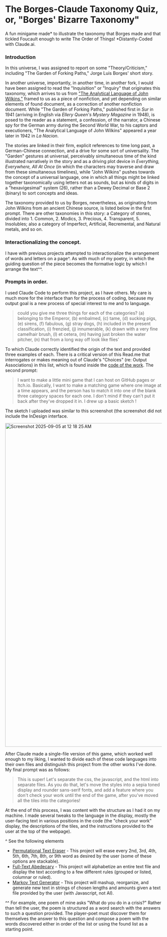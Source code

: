 # The Borges-Claude Taxonomy Quiz, or, "Borges' Bizarre Taxonomy"
A fun minigame made* to illustrate the taxonomy that Borges made and that tickled Foucault enough to write The Order of Things!
*Distantly-Coded with Claude.ai. 

### Introduction
In this universe, I was assigned to report on some "Theory/Criticism," including "The Garden of Forking Paths," Jorge Luis Borges' short story. 

In another universe, importantly, in another time, in another fork, I would have been assigned to read the "Inquisition" or "Inquiry" that originates this taxonomy, which arrives to us from ["The Analytical Language of John Wilkins,"](https://www.ratcatcher.org/_Files/TheAnalyticalLanguageofJohnWilkins.pdf) framed to us as a piece of nonfiction, and yet depending on similar elements of found document, as a correction of another nonfiction document. While "The Garden of Forking Paths," published first in _Sur_ in 1941 (arriving in English via _Ellery Queen's Mystery Magazine_ in 1948), is posed to the reader as a statement, a confession, of the narrator, a Chinese spy for the German army during the Second World War, to his captors and executioners, "The Analytical Language of John Wilkins" appeared a year later in 1942 in _La Nacion_. 

The stories are linked in their firm, explicit references to time long past, a German-Chinese connection, and a drive for some sort of universality. The "Garden" gestures at universal, perceivably simultaneous time of the kind illustrated narratively in the story and as a driving plot device in _Everything, Everywhere, All At Once_ (in which the characters may traverse and draw from these simultaneous timelines), while "John Wilkins" pushes towards the concept of a universal language, one in which all things might be linked together taxonomically using letters not as sounds, but as kinds of digits in a "hexavigesimal" system (26), rather than a Dewey Decimal or Base 2 (binary) to sort concepts and ideas. 

The taxonomy provided to us by Borges, nevertheless, as originating from John Wilkins from an ancient Chinese source, is listed below in the first prompt. There are other taxonomies in this story: a Category of stones, divided into 1. Common, 2. Modics, 3. Precious, 4. Transparent, 5. Insolubles; also a category of Imperfect, Artificial, Recremental, and Natural metals, and so on. 

### Interactionalizing the concept. 
I have with previous projects attempted to interactionalize the arrangement of words and letters on a page^.
As with much of my poetry, in which the guiding question of the piece becomes the formative logic by which I arrange the text^^. 

### Prompts in order.
I used Claude Code to perform this project, as I have others. My care is much more for the interface than for the process of coding, because my output goal is a new process of special interest to me and to language. 

> could you give me three things for each of the categories? (a) belonging to the Emperor, (b) embalmed, (c) tame, (d) sucking pigs, (e) sirens, (f) fabulous, (g) stray dogs, (h) included in the present classification, (i) frenzied, (j) innumerable, (k) drawn with a very fine camelhair brush, (l) et cetera, (m) having just broken the water pitcher, (n) that from a long way off look like flies’

To which Claude correctly identified the origin of the text and provided three examples of each. There is a critical version of this Read.me that interrogates or makes meaning out of Claude's "Choices" (re: Output Associations) in this list, which is found inside the [code of the work](/script.js). The second prompt: 

> I want to make a little mini game that I can host on GitHub pages or Itch.io. Basically, I want to make a matching game where one image at a time appears, and the person has to match it into one of the blank three category spaces for each one. I don't mind if they can't put it back after they've dropped it in. I drew up a basic sketch !

The sketch I uploaded was similar to this screenshot (the screenshot did not include the InDesign interface. 

<img width="939" height="1039" alt="Screenshot 2025-09-05 at 12 18 25 AM" src="https://github.com/user-attachments/assets/fbddf440-bf89-492c-8dfd-2c4adb0ea1a3" />

After Claude made a single-file version of this game, which worked well enough to my liking, I wanted to divide each of these code languages into their own files and distinguish this project from the other works I've done. My final prompt was as follows: 

> This is super! Let's separate the css, the javascript, and the html into separate files. As you do that, let's move the styles into a sepia toned display and rounder sans-serif fonts, and add a feature where you don't check your work until the end of the game, after you've moved all the tiles into the categories!

At the end of this process, I was content with the structure as I had it on my machine. I made several tweaks to the language in the display, mostly the user-facing text in various positions in the code (the "check your work" display, the descriptions of the tiles, and the instructions provided to the user at the top of the webpage). 

^ See the following elements 
- [Permutational Text Eraser](pdedgar1.github.io/Erasure_Eraser/) - This project will erase every 2nd, 3rd, 4th, 5th, 6th, 7th, 8th, or 9th word as desired by the user (some of these options are stackable).  
- [Full-Text Abedecary](pdedgar1.github.io/pd-abedecary/) - This project will alphabetize an entire text file and display the text according to a few different rules (grouped or listed, columnar or ruled).
- [Markov Text Generator](pdedgar1.github.io/pd-writing-bot/) - This project will mashup, reorganize, and generate new text in strings of chosen lengths and amounts given a text file provided by the user (with Javascript, not AI). 

^^ For example, one poem of mine asks "What do you do in a crisis?" Rather than tell the user, the poem is structured as a word search with the answers to such a question provided. The player-poet must discover them for themselves the answer to this question and compose a poem with the words discovered either in order of the list or using the found list as a starting point. 
